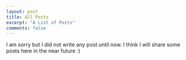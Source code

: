 ```yaml
---
layout: post
title: All Posts
excerpt: "A List of Posts"
comments: false
---
```

I am sorry but I did not write any post until now. I think I will share some posts here in the near future :)
